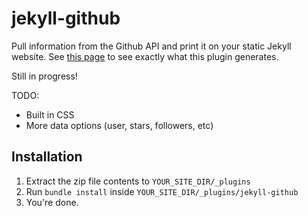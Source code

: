 # jekyll-github

Pull information from the Github API and print it on your static Jekyll website.  See [this page](http://ryanpriebe.com/projects) to see exactly what this plugin generates.

Still in progress!

TODO:
* Built in CSS
* More data options (user, stars, followers, etc)

## Installation

1. Extract the zip file contents to `YOUR_SITE_DIR/_plugins`
2. Run `bundle install` inside `YOUR_SITE_DIR/_plugins/jekyll-github`
3. You're done.